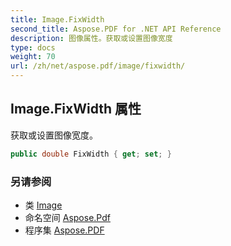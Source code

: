 ```yaml
---
title: Image.FixWidth
second_title: Aspose.PDF for .NET API Reference
description: 图像属性。获取或设置图像宽度
type: docs
weight: 70
url: /zh/net/aspose.pdf/image/fixwidth/
---
```

## Image.FixWidth 属性

获取或设置图像宽度。

```csharp
public double FixWidth { get; set; }
```

### 另请参阅

* 类 [Image](../)
* 命名空间 [Aspose.Pdf](../../../aspose.pdf/)
* 程序集 [Aspose.PDF](../../../)
